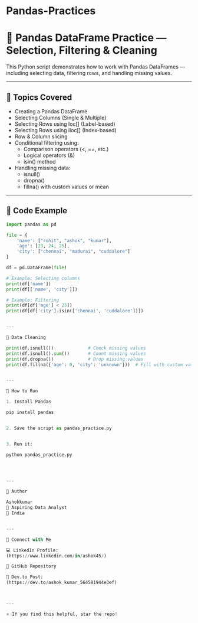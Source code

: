 # Pandas-Practices
# 🐼 Pandas DataFrame Practice — Selection, Filtering & Cleaning

This Python script demonstrates how to work with Pandas DataFrames — including selecting data, filtering rows, and handling missing values.

---

## 📘 Topics Covered
- Creating a Pandas DataFrame  
- Selecting Columns (Single & Multiple)  
- Selecting Rows using loc[] (Label-based)  
- Selecting Rows using iloc[] (Index-based)  
- Row & Column slicing  
- Conditional filtering using:
  - Comparison operators (<, ==, etc.)
  - Logical operators (&)
  - isin() method
- Handling missing data:
  - isnull()
  - dropna()
  - fillna() with custom values or mean

---

## 🧠 Code Example

```python
import pandas as pd

file = {
    'name': ["rohit", "ashok", "kumar"],
    'age': [23, 24, 25],
    'city': ["chennai", "madurai", "cuddalore"]
}

df = pd.DataFrame(file)

# Example: Selecting columns
print(df['name'])
print(df[['name', 'city']])

# Example: Filtering
print(df[df['age'] < 25])
print(df[df['city'].isin(['chennai', 'cuddalore'])])


---

🧹 Data Cleaning

print(df.isnull())             # Check missing values
print(df.isnull().sum())       # Count missing values
print(df.dropna())             # Drop missing values
print(df.fillna({'age': 0, 'city': 'unknown'}))  # Fill with custom values


---

🚀 How to Run

1. Install Pandas

pip install pandas


2. Save the script as pandas_practice.py


3. Run it:

python pandas_practice.py




---

📎 Author

Ashokkumar
💼 Aspiring Data Analyst
📍 India


---

🔗 Connect with Me

💻 LinkedIn Profile:
(https://www.linkedin.com/in/ashok45/)

📂 GitHub Repository

📝 Dev.to Post:
(https://dev.to/ashok_kumar_564581944e3ef)



---

⭐ If you find this helpful, star the repo!
